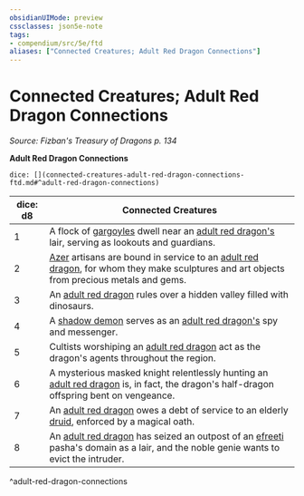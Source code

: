 ```yaml
---
obsidianUIMode: preview
cssclasses: json5e-note
tags:
- compendium/src/5e/ftd
aliases: ["Connected Creatures; Adult Red Dragon Connections"]
---
```

# Connected Creatures; Adult Red Dragon Connections
*Source: Fizban's Treasury of Dragons p. 134* 

**Adult Red Dragon Connections**

`dice: [](connected-creatures-adult-red-dragon-connections-ftd.md#^adult-red-dragon-connections)`

| dice: d8 | Connected Creatures |
|----------|---------------------|
| 1 | A flock of [gargoyles](/2-Mechanics/CLI/bestiary/elemental/gargoyle.md) dwell near an [adult red dragon's](/2-Mechanics/CLI/bestiary/dragon/adult-red-dragon.md) lair, serving as lookouts and guardians. |
| 2 | [Azer](/2-Mechanics/CLI/bestiary/elemental/azer.md) artisans are bound in service to an [adult red dragon](/2-Mechanics/CLI/bestiary/dragon/adult-red-dragon.md), for whom they make sculptures and art objects from precious metals and gems. |
| 3 | An [adult red dragon](/2-Mechanics/CLI/bestiary/dragon/adult-red-dragon.md) rules over a hidden valley filled with dinosaurs. |
| 4 | A [shadow demon](/2-Mechanics/CLI/bestiary/fiend/shadow-demon.md) serves as an [adult red dragon's](/2-Mechanics/CLI/bestiary/dragon/adult-red-dragon.md) spy and messenger. |
| 5 | Cultists worshiping an [adult red dragon](/2-Mechanics/CLI/bestiary/dragon/adult-red-dragon.md) act as the dragon's agents throughout the region. |
| 6 | A mysterious masked knight relentlessly hunting an [adult red dragon](/2-Mechanics/CLI/bestiary/dragon/adult-red-dragon.md) is, in fact, the dragon's half-dragon offspring bent on vengeance. |
| 7 | An [adult red dragon](/2-Mechanics/CLI/bestiary/dragon/adult-red-dragon.md) owes a debt of service to an elderly [druid](/2-Mechanics/CLI/bestiary/humanoid/druid.md), enforced by a magical oath. |
| 8 | An [adult red dragon](/2-Mechanics/CLI/bestiary/dragon/adult-red-dragon.md) has seized an outpost of an [efreeti](/2-Mechanics/CLI/bestiary/elemental/efreeti.md) pasha's domain as a lair, and the noble genie wants to evict the intruder. |
^adult-red-dragon-connections